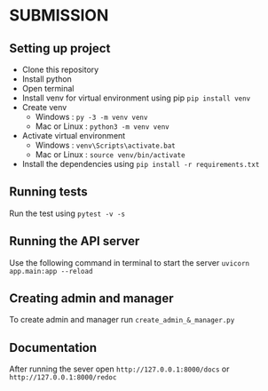 # SUBMISSION

## Setting up project

- Clone this repository
- Install python
- Open terminal
- Install venv for virtual environment using pip `pip install venv`
- Create venv
  - Windows : `py -3 -m venv venv`
  - Mac or Linux : `python3 -m venv venv`
- Activate virtual environment
  - Windows : `venv\Scripts\activate.bat`
  - Mac or Linux : `source venv/bin/activate`
- Install the dependencies using `pip install -r requirements.txt`

## Running tests

Run the test using `pytest -v -s`

## Running the API server

Use the following command in terminal to start the server
`uvicorn app.main:app --reload`

## Creating admin and manager

To create admin and manager run `create_admin_&_manager.py`

## Documentation

After running the sever open `http://127.0.0.1:8000/docs` or `http://127.0.0.1:8000/redoc`
